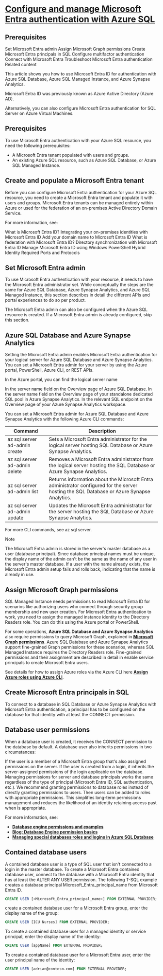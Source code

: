 # **[Configure and manage Microsoft Entra authentication with Azure SQL](https://learn.microsoft.com/en-us/azure/azure-sql/database/authentication-aad-configure?view=azuresql&tabs=azure-cli)**

## Prerequisites

Set Microsoft Entra admin
Assign Microsoft Graph permissions
Create Microsoft Entra principals in SQL
Configure multifactor authentication
Connect with Microsoft Entra
Troubleshoot Microsoft Entra authentication
Related content

This article shows you how to use Microsoft Entra ID for authentication with Azure SQL Database, Azure SQL Managed Instance, and Azure Synapse Analytics.

Microsoft Entra ID was previously known as Azure Active Directory (Azure AD).

Alternatively, you can also configure Microsoft Entra authentication for SQL Server on Azure Virtual Machines.

## Prerequisites

To use Microsoft Entra authentication with your Azure SQL resource, you need the following prerequisites:

- A Microsoft Entra tenant populated with users and groups.
- An existing Azure SQL resource, such as Azure SQL Database, or Azure SQL Managed Instance.

## Create and populate a Microsoft Entra tenant

Before you can configure Microsoft Entra authentication for your Azure SQL resource, you need to create a Microsoft Entra tenant and populate it with users and groups. Microsoft Entra tenants can be managed entirely within Azure or used for the federation of an on-premises Active Directory Domain Service.

For more information, see:

What is Microsoft Entra ID?
Integrating your on-premises identities with Microsoft Entra ID
Add your domain name to Microsoft Entra ID
What is federation with Microsoft Entra ID?
Directory synchronization with Microsoft Entra ID
Manage Microsoft Entra ID using Windows PowerShell
Hybrid Identity Required Ports and Protocols

## Set Microsoft Entra admin

To use Microsoft Entra authentication with your resource, it needs to have the Microsoft Entra administrator set. While conceptually the steps are the same for Azure SQL Database, Azure Synapse Analytics, and Azure SQL Managed Instance, this section describes in detail the different APIs and portal experiences to do so per product.

The Microsoft Entra admin can also be configured when the Azure SQL resource is created. If a Microsoft Entra admin is already configured, skip this section.

## Azure SQL Database and Azure Synapse Analytics

Setting the Microsoft Entra admin enables Microsoft Entra authentication for your logical server for Azure SQL Database and Azure Synapse Analytics. You can set a Microsoft Entra admin for your server by using the Azure portal, PowerShell, Azure CLI, or REST APIs.

In the Azure portal, you can find the logical server name

In the server name field on the Overview page of Azure SQL Database.
In the server name field on the Overview page of your standalone dedicated SQL pool in Azure Synapse Analytics.
In the relevant SQL endpoint on the Overview page of your Azure Synapse Analytics workspace.

You can set a Microsoft Entra admin for Azure SQL Database and Azure Synapse Analytics with the following Azure CLI commands:

| Command                       | Description                                                                                                                                |
|-------------------------------|--------------------------------------------------------------------------------------------------------------------------------------------|
| az sql server ad-admin create | Sets a Microsoft Entra administrator for the logical server hosting SQL Database or Azure Synapse Analytics.                               |
| az sql server ad-admin delete | Removes a Microsoft Entra administrator from the logical server hosting the SQL Database or Azure Synapse Analytics.                       |
| az sql server ad-admin list   | Returns information about the Microsoft Entra administrator configured for the server hosting the SQL Database or Azure Synapse Analytics. |
| az sql server ad-admin update | Updates the Microsoft Entra administrator for the server hosting the SQL Database or Azure Synapse Analytics.                              |

For more CLI commands, see az sql server.

 Note

The Microsoft Entra admin is stored in the server's master database as a user (database principal). Since database principal names must be unique, the display name of the admin can't be the same as the name of any user in the server's master database. If a user with the name already exists, the Microsoft Entra admin setup fails and rolls back, indicating that the name is already in use.

## Assign Microsoft Graph permissions

SQL Managed Instance needs permissions to read Microsoft Entra ID for scenarios like authorizing users who connect through security group membership and new user creation. For Microsoft Entra authentication to work, you need to assign the managed instance identity to the Directory Readers role. You can do this using the Azure portal or PowerShell.

For some operations, **Azure SQL Database and Azure Synapse Analytics** also require permissions to query Microsoft Graph, explained in **[Microsoft Graph permissions](https://learn.microsoft.com/en-us/azure/azure-sql/database/authentication-aad-overview?view=azuresql#microsoft-graph-permissions)**. Azure SQL Database and Azure Synapse Analytics support fine-grained Graph permissions for these scenarios, whereas SQL Managed Instance requires the Directory Readers role. Fine-grained permissions and their assignment are described in detail in enable service principals to create Microsoft Entra users.

See details for how to assign Azure roles via the Azure CLI here **[Assign Azure roles using Azure CLI](https://learn.microsoft.com/en-us/azure/role-based-access-control/role-assignments-cli)**.

## Create Microsoft Entra principals in SQL

To connect to a database in SQL Database or Azure Synapse Analytics with Microsoft Entra authentication, a principal has to be configured on the database for that identity with at least the CONNECT permission.

## Database user permissions

When a database user is created, it receives the CONNECT permission to the database by default. A database user also inherits permissions in two circumstances:

If the user is a member of a Microsoft Entra group that's also assigned permissions on the server.
If the user is created from a login, it inherits the server-assigned permissions of the login applicable on the database.
Managing permissions for server and database principals works the same regardless of the type of principal (Microsoft Entra ID, SQL authentication, etc.). We recommend granting permissions to database roles instead of directly granting permissions to users. Then users can be added to roles with appropriate permissions. This simplifies long-term permissions management and reduces the likelihood of an identity retaining access past when is appropriate.

For more information, see:

- **[Database engine permissions and examples](https://learn.microsoft.com/en-us/sql/relational-databases/security/permissions-database-engine)**
- **[Blog: Database Engine permission basics](https://techcommunity.microsoft.com/t5/sql-server-blog/database-engine-permission-basics/ba-p/383905)**
- **[Managing special databases roles and logins in Azure SQL Database](https://learn.microsoft.com/en-us/azure/azure-sql/database/logins-create-manage?view=azuresql)**

## Contained database users

A contained database user is a type of SQL user that isn't connected to a login in the master database. To create a Microsoft Entra contained database user, connect to the database with a Microsoft Entra identity that has at least the ALTER ANY USER permission. The following T-SQL example creates a database principal Microsoft_Entra_principal_name from Microsoft Entra ID.

```sql
CREATE USER [<Microsoft_Entra_principal_name>] FROM EXTERNAL PROVIDER;
```

create a contained database user for a Microsoft Entra group, enter the display name of the group:

```sql
CREATE USER [ICU Nurses] FROM EXTERNAL PROVIDER;
```

To create a contained database user for a managed identity or service principal, enter the display name of the identity:

```sql
CREATE USER [appName] FROM EXTERNAL PROVIDER;
```

To create a contained database user for a Microsoft Entra user, enter the user principal name of the identity:

```sql
CREATE USER [adrian@contoso.com] FROM EXTERNAL PROVIDER;
```
